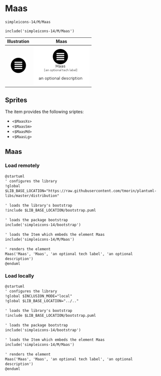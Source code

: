 # Maas


```text
simpleicons-14/M/Maas
```

```text
include('simpleicons-14/M/Maas')
```



| Illustration | Maas |
| :---: | :---: |
| ![illustration for Illustration](../../simpleicons-14/M/Maas.png) | ![illustration for Maas](../../simpleicons-14/M/Maas.Local.png) |



## Sprites
The item provides the following sriptes:

- `<$MaasXs>`
- `<$MaasSm>`
- `<$MaasMd>`
- `<$MaasLg>`





## Maas

### Load remotely
```plantuml
@startuml
' configures the library
!global $LIB_BASE_LOCATION="https://raw.githubusercontent.com/tmorin/plantuml-libs/master/distribution"

' loads the library's bootstrap
!include $LIB_BASE_LOCATION/bootstrap.puml

' loads the package bootstrap
include('simpleicons-14/bootstrap')

' loads the Item which embeds the element Maas
include('simpleicons-14/M/Maas')

' renders the element
Maas('Maas', 'Maas', 'an optional tech label', 'an optional description')
@enduml
```

### Load locally
```plantuml
@startuml
' configures the library
!global $INCLUSION_MODE="local"
!global $LIB_BASE_LOCATION="../.."

' loads the library's bootstrap
!include $LIB_BASE_LOCATION/bootstrap.puml

' loads the package bootstrap
include('simpleicons-14/bootstrap')

' loads the Item which embeds the element Maas
include('simpleicons-14/M/Maas')

' renders the element
Maas('Maas', 'Maas', 'an optional tech label', 'an optional description')
@enduml
```

